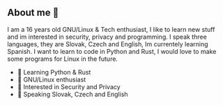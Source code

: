 About me 🥞
---
I am a 16 years old GNU/Linux & Tech enthusiast, I like to learn new stuff and im interested in security, privacy and programming. I speak three languages, they are Slovak, Czech and English, Im currentely learning Spanish. I want to learn to code in Python and Rust, I would love to make some programs for Linux in the future. 
 
 - 🐍 Learning Python & Rust
 - 🐧 GNU/Linux enthusiast
 - 🔐 Interested in Security and Privacy
 - 📣 Speaking Slovak, Czech and English
  
  
